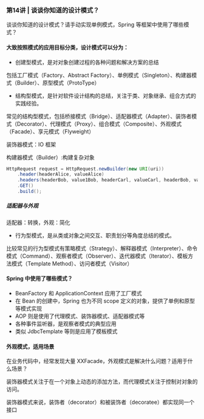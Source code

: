 
### 第14讲 | 谈谈你知道的设计模式？

谈谈你知道的设计模式？请手动实现单例模式，Spring 等框架中使用了哪些模式？

#### 大致按照模式的应用目标分类，设计模式可以分为：

- 创建型模式，是对对象创建过程的各种问题和解决方案的总结

包括工厂模式（Factory、Abstract Factory）、单例模式（Singleton）、构建器模式（Builder）、原型模式（ProtoType）

- 结构型模式，是针对软件设计结构的总结，关注于类、对象继承、组合方式的实践经验。

常见的结构型模式，包括桥接模式（Bridge）、适配器模式（Adapter）、装饰者模式（Decorator）、代理模式（Proxy）、组合模式（Composite）、外观模式（Facade）、享元模式（Flyweight）

装饰器模式：IO 框架

构建器模式（Builder）:构建复杂对象
```java
HttpRequest request = HttpRequest.newBuilder(new URI(uri))
    .header(headerAlice, valueAlice)
    .headers(headerBob, value1Bob, headerCarl, valueCarl, headerBob, value2Bob)
    .GET()
    .build();
```

##### 适配器与外观
适配器：转换，外观：简化

- 行为型模式，是从类或对象之间交互、职责划分等角度总结的模式。

比较常见的行为型模式有策略模式（Strategy）、解释器模式（Interpreter）、命令模式（Command）、观察者模式（Observer）、迭代器模式（Iterator）、模板方法模式（Template Method）、访问者模式（Visitor）

#### Spring 中使用了哪些模式？

- BeanFactory 和 ApplicationContext 应用了工厂模式
- 在 Bean 的创建中，Spring 也为不同 scope 定义的对象，提供了单例和原型等模式实现
- AOP 则是使用了代理模式、装饰器模式、适配器模式等
- 各种事件监听器，是观察者模式的典型应用
- 类似 JdbcTemplate 等则是应用了模板模式

#### 外观模式，适用场景
在业务代码中，经常发现大量 XXFacade，外观模式是解决什么问题？适用于什么场景？

装饰器模式关注于在一个对象上动态的添加方法，而代理模式关注于控制对对象的访问。

装饰器模式来说，装饰者（decorator）和被装饰者（decoratee）都实现同一个接口